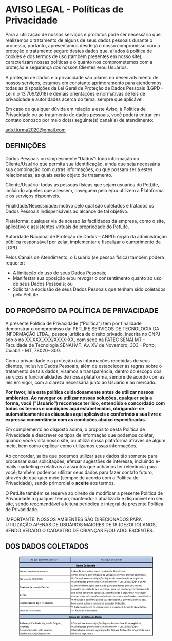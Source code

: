 # AVISO LEGAL - Políticas de Privacidade
Para a utilização de nossos serviços e produtos pode ser necessário que realizemos o
tratamento de alguns de seus dados pessoais durante o processo, portanto, apresentamos
desde já o nosso compromisso com a proteção e tratamento seguro destes dados que,
aliados à política de cookies e dos termos de uso (também presentes em nosso site),
caracterizam nossas políticas e o quanto nos comprometemos com a proteção e segurança
dos nossos Clientes e/ou Usuários.

A proteção de dados e a privacidade são pilares no desenvolvimento de nossos serviços,
estamos em constante aprimoramento para atendermos todas as disposições da Lei Geral
de Proteção de Dados Pessoais (LGPD – Lei n.o 13.709/2018) e demais orientações e
normativas de leis de privacidade e autoridades acerca do tema, sempre que aplicável.

Em caso de qualquer dúvida em relação a este Aviso, à Política de Privacidade ou ao
tratamento de dados pessoais, você poderá entrar em contato conosco por meio do(s)
seguinte(s) canal(is) de atendimento:

ads.tturma2020@gmail.com

## DEFINIÇÕES
Dados Pessoais ou simplesmente “Dados”: toda informação do Cliente/Usuário que permita
sua identificação, ainda que seja necessária sua combinação com outras informações, ou que
possam ser a estes relacionadas, as quais serão objeto de tratamento.

Cliente/Usuário: todas as pessoas físicas que sejam usuários do PetLife, incluindo aqueles
que acessem, naveguem pelo e/ou utilizem a Plataforma e os serviços disponíveis.

Finalidade/Necessidade: motivo pelo qual são coletados e tratados os Dados Pessoais
indispensáveis ao alcance de tal objetivo.

Plataforma: qualquer via de acesso às facilidades da empresa, como o site, aplicativo e
assistentes virtuais de propriedade do PetLife.

Autoridade Nacional de Proteção de Dados – ANPD: órgão da administração pública
responsável por zelar, implementar e fiscalizar o cumprimento da LGPD.

Pelos Canais de Atendimento, o Usuário (se pessoa física) também poderá requerer:
* A limitação do uso de seus Dados Pessoais;
* Manifestar sua oposição e/ou revogar o consentimento quanto ao uso de seus Dados
Pessoais; ou
* Solicitar a exclusão de seus Dados Pessoais que tenham sido coletados pelo PetLife.

## DO PROPÓSITO DA POLÍTICA DE PRIVACIDADE
A presente Política de Privacidade (“Política”) tem por finalidade demonstrar o compromisso
da: PETLIFE SERVIÇOS DE TECNOLOGIA DA INFORMAÇÃO LTDA., pessoa jurídica de direito
privado, inscrita no CNPJ sob o no XX.XXX.XXX/XXXX-XX, com sede na FATEC SENAI MT -
Faculdade de Tecnologia SENAI MT. Av. XV de Novembro, 303 - Porto, Cuiabá - MT, 78020-
300.

Com a privacidade e a proteção das informações recebidas de seus clientes, inclusive Dados
Pessoais, além de estabelecer as regras sobre o tratamento de tais dados, visamos a
transparência, dentro do escopo dos serviços e funcionalidades de nossa plataforma, sempre
de acordo com as leis em vigor, com a clareza necessária junto ao Usuário e ao mercado.

**Por favor, leia esta política cuidadosamente antes de utilizar nossos ambientes. Ao navegar
ou utilizar nossas soluções, qualquer seja a forma, você ("Usuário") reconhece ter lido,
entendido e concordado com todos os termos e condições aqui estabelecidos, obrigando-
se automaticamente às cláusulas aqui aplicáveis e conferindo a sua livre e expressa
concordância com as condições abaixo especificadas.**

Em complemento ao disposto acima, o propósito desta Política de Privacidade é descrever
os tipos de informação que podemos coletar, quando você visita nosso site, ou utiliza nossa
plataforma através de algum meio, bem como explicar como utilizamos essas informações.

Ao concordar, saiba que podemos utilizar seus dados tão somente para processar suas
solicitações, efetuar sugestões de interesse, incluindo e-mails marketing e relativos a
assuntos que achamos ter relevância para você; também podemos utilizar seus dados para
fazer contato futuro, através de qualquer meio (sempre de acordo com a Política de
Privacidade), sendo primordial o **aceite** aos termos.

O PetLife também se reserva ao direito de modificar a presente Política de Privacidade a
qualquer tempo, mantendo-a atualizada e disponível em seu site, sendo recomendável a
leitura periódica e integral da presente Política de Privacidade.

IMPORTANTE: NOSSOS AMBIENTES SÃO DIRECIONADOS PARA UTILIZAÇÃO APENAS DE
USUÁRIOS MAIORES DE 18 (DEZOITO) ANOS, SENDO VEDADO O CADASTRO DE CRIANÇAS
E/OU ADOLESCENTES.

## DOS DADOS COLETADOS
<figure>
<img src="https://github.com/TurmaADS2020/PetLife/blob/main/documentation/images/attachment/table1_politica_privacidade.png?raw=true">
</figure>